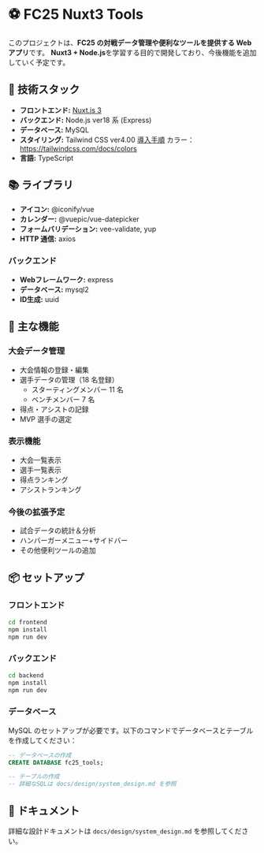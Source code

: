 # ⚽ FC25 Nuxt3 Tools

このプロジェクトは、**FC25 の対戦データ管理や便利なツールを提供する Web アプリ**です。
**Nuxt3 + Node.js**を学習する目的で開発しており、今後機能を追加していく予定です。

## 🚀 技術スタック

- **フロントエンド:** [Nuxt.js 3](https://nuxt.com/)
- **バックエンド:** Node.js ver18 系 (Express)
- **データベース:** MySQL
- **スタイリング:** Tailwind CSS ver4.00 [導入手順](https://tailwindcss.com/docs/installation/framework-guides/nuxt)
  カラー：https://tailwindcss.com/docs/colors
- **言語:** TypeScript

## 📚 ライブラリ

- **アイコン:** @iconify/vue
- **カレンダー:** @vuepic/vue-datepicker
- **フォームバリデーション:** vee-validate, yup
- **HTTP 通信:** axios

### バックエンド
- **Webフレームワーク:** express
- **データベース:** mysql2
- **ID生成:** uuid

## 📌 主な機能

### 大会データ管理

- 大会情報の登録・編集
- 選手データの管理（18 名登録）
  - スターティングメンバー 11 名
  - ベンチメンバー 7 名
- 得点・アシストの記録
- MVP 選手の選定

### 表示機能

- 大会一覧表示
- 選手一覧表示
- 得点ランキング
- アシストランキング

### 今後の拡張予定

- 試合データの統計＆分析
- ハンバーガーメニュー+サイドバー
- その他便利ツールの追加

## 📦 セットアップ

### フロントエンド

```bash
cd frontend
npm install
npm run dev
```

### バックエンド

```bash
cd backend
npm install
npm run dev
```

### データベース

MySQL のセットアップが必要です。以下のコマンドでデータベースとテーブルを作成してください：

```sql
-- データベースの作成
CREATE DATABASE fc25_tools;

-- テーブルの作成
-- 詳細なSQLは docs/design/system_design.md を参照
```

## 📝 ドキュメント

詳細な設計ドキュメントは `docs/design/system_design.md` を参照してください。
